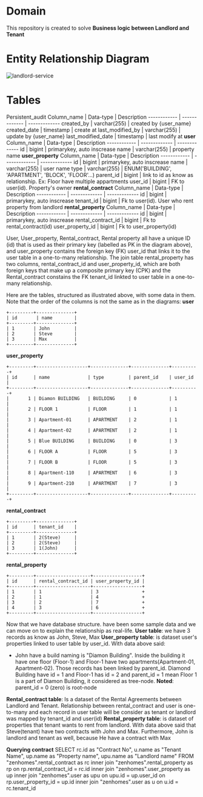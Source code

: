 # Domain
This repository is created to solve **Business logic between Landlord and Tenant**
# Entity Relationship Diagram
![landlord-service](https://serving.photos.photobox.com/85933885ea1dd84c94183f5c5a733afc8cd93171dd6f2229ceea02e170b46569e21d6f62.jpg)
# Tables
Persistent_audit
Column_name | Data-type | Description 
------------ | ------------- | ------------- 
created_by | varchar(255) | created by {user_name}
created_date | timestamp | create at
last_modified_by | varchar(255) | update by {user_name}
last_modified_date | timestamp | last modify at
**user**
Column_name | Data-type | Description 
------------ | ------------- | ------------- 
id | bigint | primarykey, auto inscrease
name | varchar(255) | property name
**user_property**
Column_name | Data-type | Description 
------------ | ------------- | ------------- 
id | bigint | primarykey, auto inscrease
name | varchar(255) | user name
type | varchar(255) | ENUM('BUILDING', 'APARTMENT', 'BLOCK', 'FLOOR'...)
parent_id | bigint | link to id as know as relationship. Ex: Floor have multiple appartments
user_id | bigint | FK to user(id). Property's owner
**rental_contract**
Column_name | Data-type | Description 
------------ | ------------- | ------------- 
id | bigint | primarykey, auto inscrease
tenant_id | bigint | Fk to user(id). User who rent property from landlord
**rental_property**
Column_name | Data-type | Description 
------------ | ------------- | ------------- 
id | bigint | primarykey, auto inscrease
rental_contract_id | bigint | Fk to rental_contract(id)
user_property_id | bigint | Fk to user_property(id)

User, User_property, Rental_contract, Rental property all have a unique ID (id) that is used as their primary key (labelled as PK in the diagram above), and user_property contains the foreign key (FK) user_id that links it to the user table in a one-to-many relationship. The join table rental_property  has two columns, rental_contract_id and user_property_id, which are both foreign keys that make up a composite primary key (CPK) and the Rental_contract constains the FK tenant_id linkted to user table in a one-to-many relationship.

Here are the tables, structured as illustrated above, with some data in them. Note that the order of the columns is not the same as in the diagrams:
**user**
```
+---------+--------------+
| id       | name        | 
+---------+--------------+
| 1       | John         |
| 2       | Steve        |
| 3       | Max          |
+---------+--------------+
```
**user_property**
```
+---------+-------------------+--------------+--------------+----------+
| id      | name              | type         | parent_id    | user_id  |
+---------+-------------------+--------------+--------------+----------+
|       1 | Diamon BUILDING   | BUILDING     | 0            | 1        |
|       2 | FLOOR 1           | FLOOR        | 1            | 1        |
|       3 | Apartment-01      | APARTMENT    | 2            | 1        |
|       4 | Apartment-02      | APARTMENT    | 2            | 1        |
|       5 | Blue BUILDING     | BUILDING     | 0            | 3        |
|       6 | FLOOR A           | FLOOR        | 5            | 3        |
|       7 | FLOOR B           | FLOOR        | 5            | 3        |
|       8 | Apartment-110     | APARTMENT    | 6            | 3        |
|       9 | Apartment-210     | APARTMENT    | 7            | 3        |
+---------+-------------------+--------------+--------------+----------+
```
**rental_contract**
```
+---------+--------------+
| id      | tenant_id    | 
+---------+--------------+
| 1       | 2(Steve)     |
| 2       | 2(Steve)     |
| 3       | 1(John)      |
+---------+--------------+
```
**rental_property**
```
+---------+--------------------+------------------+
| id      | rental_contract_id | user_property_id | 
+---------+--------------------+------------------+
| 1       | 1                  | 3                +
| 2       | 1                  | 4                +
| 3       | 2                  | 7                +
| 4       | 3                  | 6                +
+---------+--------------------+------------------+
```
Now that we have database structure. have been some sample data and we can move on to explain the relationship as real-life.
**User table**: we have 3 records as know as John, Steve, Max
**User_property table**: is dataset user's properties linked to user table by user_id. With data above said: 
- John have a build naming is "Diamon Building". Inside the building it have one floor (Floor-1) and Floor-1 have two apartments(Apartment-01, Apartment-02). Those records has been linked by parent_id. Diamond Building have id = 1 and Floor-1 has id = 2 and parent_id = 1 mean Floor 1 is a part of Diamon Building, it considered as tree-node.
**Noted**: parent_id = 0 (zero) is root-node

**Rental_contract table**: Is a dataset of the Rental Agreements between Landlord and Tenant.
Relationship between rental_contract and user is one-to-many and each record in user table will be consider as tenant or landlord was mapped by tenant_id and user(id)
**Rental_property table**: is dataset of properties that tenant wants to rent from landlord.
With data above said that Steve(tenant) have two contracts with John and Max. Furthermore, John is landlord and tenant as well, because He have a contract with Max

**Querying contract**
SELECT 
	rc.id as "Contract No",
	u.name as "Tenant Name",
	up.name as "Property name",
	upu.name as "Landlord name"
FROM "zenhomes".rental_contract as rc
inner join "zenhomes".rental_property as rp
on rp.rental_contract_id = rc.id
inner join "zenhomes".user_property as up
inner join "zenhomes".user as upu
on upu.id = up.user_id
on rp.user_property_id = up.id
inner join "zenhomes".user as u
on u.id = rc.tenant_id

